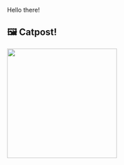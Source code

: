 Hello there!



## 🖼️ Catpost!

<sub>
    <img src="https://cdn2.thecatapi.com/images/I0EGwB_Vt.jpg" height="256">
</sub>

